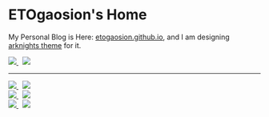 # ETOgaosion's Home

My Personal Blog is Here: [etogaosion.github.io](https://etogaosion.github.io), and I am designing [arknights theme](https://github.com/ETOgaosion/hugo-theme-arknights) for it.

<div>
  <a href="https://etogaosion.github.io">
    <picture>
      <img src="https://github-readme-stats.vercel.app/api?username=ETOgaosion&theme=ambient_gradient&show_icons=true?count_private=true&hide=contribs" />
    </picture>
  </a>
  <text>&nbsp;</text>
  <a href="https://etogaosion.github.io">
    <picture>
      <source
        srcset="https://github-readme-stats.vercel.app/api/top-langs/?username=ETOgaosion&layout=compact&bg_color=00000000&border_color=30363d&title_color=2f81f7&text_color=ffffff"
        media="(prefers-color-scheme: dark)"
      />
      <source
        srcset="https://github-readme-stats.vercel.app/api/top-langs/?username=ETOgaosion&layout=compact&bg_color=00000000&border_color=d0d7de&title_color=2f81f7&text_color=000000"
        media="(prefers-color-scheme: light), (prefers-color-scheme: no-preference)"
      />
      <img src="https://github-readme-stats.vercel.app/api/top-langs/?username=ETOgaosion&layout=compact&bg_color=00000000&border_color=d0d7de&title_color=2f81f7&text_color=000000" />
    </picture>
  </a>
</div>

---

<div>
  <a href="https://github.com/ETOgaosion/hugo-theme-arknights">
    <picture>
      <img src="https://github-readme-stats.vercel.app/api/pin/?username=ETOgaosion&repo=hugo-theme-arknights&theme=ambient_gradient" />
    </picture>
  </a>
  <text>&nbsp;</text>
  <a href="https://github.com/ETOgaosion/ETOgaosion.github.io">
    <picture>
      <source
        srcset="https://github-readme-stats.vercel.app/api/pin/?username=ETOgaosion&repo=ETOgaosion.github.io&bg_color=00000000&border_color=30363d&title_color=2f81f7&text_color=848d97"
        media="(prefers-color-scheme: dark)"
      />
      <source
        srcset="https://github-readme-stats.vercel.app/api/pin/?username=ETOgaosion&repo=ETOgaosion.github.io&bg_color=00000000&border_color=d0d7de&title_color=2f81f7&text_color=ffffff"
        media="(prefers-color-scheme: light), (prefers-color-scheme: no-preference)"
      />
      <img src="https://github-readme-stats.vercel.app/api/pin/?username=ETOgaosion&repo=ETOgaosion.github.io&bg_color=00000000&border_color=d0d7de&title_color=2f81f7&text_color=ffffff" />
    </picture>
  </a>
</div>

<div>
  <a href="https://github.com/ETOgaosion/nemu">
    <picture>
      <source
        srcset="https://github-readme-stats.vercel.app/api/pin/?username=ETOgaosion&repo=nemu&bg_color=00000000&border_color=30363d&title_color=2f81f7&text_color=ffffff"
        media="(prefers-color-scheme: dark)"
      />
      <source
        srcset="https://github-readme-stats.vercel.app/api/pin/?username=ETOgaosion&repo=nemu&bg_color=00000000&border_color=d0d7de&title_color=2f81f7&text_color=656d76"
        media="(prefers-color-scheme: light), (prefers-color-scheme: no-preference)"
      />
      <img src="https://github-readme-stats.vercel.app/api/pin/?username=ETOgaosion&repo=nemu&bg_color=00000000&border_color=d0d7de&title_color=2f81f7&text_color=656d76" />
    </picture>
  </a>
  <text>&nbsp;</text>
  <a href="https://github.com/ETOgaosion/550W-OSKernel">
    <picture>
      <source
        srcset="https://github-readme-stats.vercel.app/api/pin/?username=ETOgaosion&repo=550W-OSKernel&bg_color=00000000&border_color=30363d&title_color=2f81f7&text_color=848d97"
        media="(prefers-color-scheme: dark)"
      />
      <source
        srcset="https://github-readme-stats.vercel.app/api/pin/?username=ETOgaosion&repo=550W-OSKernel&bg_color=00000000&border_color=d0d7de&title_color=2f81f7&text_color=656d76"
        media="(prefers-color-scheme: light), (prefers-color-scheme: no-preference)"
      />
      <img src="https://github-readme-stats.vercel.app/api/pin/?username=ETOgaosion&repo=550W-OSKernel&bg_color=00000000&border_color=d0d7de&title_color=2f81f7&text_color=656d76" />
    </picture>
  </a>
</div>

<div>
  <a href="https://github.com/ETOgaosion/Linux-0.11-MacOS">
    <picture>
      <source
        srcset="https://github-readme-stats.vercel.app/api/pin/?username=ETOgaosion&repo=Linux-0.11-MacOS&bg_color=00000000&border_color=30363d&title_color=2f81f7&text_color=848d97"
        media="(prefers-color-scheme: dark)"
      />
      <source
        srcset="https://github-readme-stats.vercel.app/api/pin/?username=ETOgaosion&repo=Linux-0.11-MacOS&bg_color=00000000&border_color=d0d7de&title_color=2f81f7&text_color=656d76"
        media="(prefers-color-scheme: light), (prefers-color-scheme: no-preference)"
      />
      <img src="https://github-readme-stats.vercel.app/api/pin/?username=ETOgaosion&repo=Linux-0.11-MacOS&bg_color=00000000&border_color=d0d7de&title_color=2f81f7&text_color=656d76" />
    </picture>
  </a>
  <text>&nbsp;</text>
  <a href="https://github.com/ETOgaosion/InfiniteNoteBook">
    <picture>
      <source
        srcset="https://github-readme-stats.vercel.app/api/pin/?username=ETOgaosion&repo=InfiniteNoteBook&bg_color=00000000&border_color=30363d&title_color=2f81f7&text_color=848d97"
        media="(prefers-color-scheme: dark)"
      />
      <source
        srcset="https://github-readme-stats.vercel.app/api/pin/?username=ETOgaosion&repo=InfiniteNoteBook&bg_color=00000000&border_color=d0d7de&title_color=2f81f7&text_color=656d76"
        media="(prefers-color-scheme: light), (prefers-color-scheme: no-preference)"
      />
      <img src="https://github-readme-stats.vercel.app/api/pin/?username=ETOgaosion&repo=InfiniteNoteBook&bg_color=00000000&border_color=d0d7de&title_color=2f81f7&text_color=656d76" />
    </picture>
  </a>
</div>
